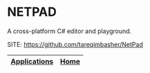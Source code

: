# NETPAD

 A cross-platform C# editor and playground.

 SITE: https://github.com/tareqimbasher/NetPad

 | [Applications](https://portable-linux-apps.github.io/apps.html) | [Home](https://portable-linux-apps.github.io)
 | --- | --- |
